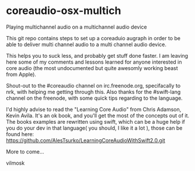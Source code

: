 # coreaudio-osx-multich
Playing multichannel audio on a multichannel audio device

This git repo contains steps to set up a coreaduio augraph in order to be able to deliver multi channel audio to a multi channel audio device.

This helps you to suck less, and probably get stuff done faster.
I am leaving here some of my comments and lessons learned for anyone interested in core audio (the most undocumented but quite awesomly working beast from Apple).

Shout-out to the #coreaudio channel on irc.freenode.org, specifacally to nrk, with helping me getting through this.
Also thanks for the #swift-lang channel on the freenode, with some quick tips regarding to the language.

I'd highly advise to read the "Learning Core Audio" from Chris Adamson, Kevin Avila. It's an ok book, and you'll get the most of the concepts out of it.
The books examples are rewritten using swift, which can be a huge help if you do your dev in that language( you should, I like it a lot ), those can be found here: https://github.com/AlesTsurko/LearningCoreAudioWithSwift2.0.git

More to come...

vilmosk
